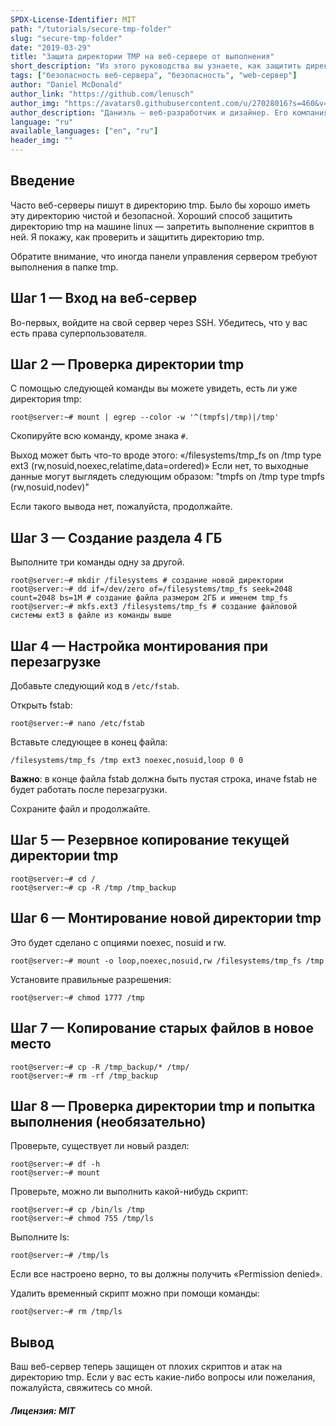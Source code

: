 ```yaml
---
SPDX-License-Identifier: MIT
path: "/tutorials/secure-tmp-folder"
slug: "secure-tmp-folder"
date: "2019-03-29"
title: "Защита директории TMP на веб-сервере от выполнения"
short_description: "Из этого руководства вы узнаете, как защитить директорию tmp на веб-сервере от выполнения скриптов"
tags: ["безопасность веб-сервера", "безопасность", "web-сервер"]
author: "Daniel McDonald"
author_link: "https://github.com/lenusch"
author_img: "https://avatars0.githubusercontent.com/u/27028016?s=460&v=4"
author_description: "Даниэль — веб-разработчик и дизайнер. Его компания была основана в 2013 году"
language: "ru"
available_languages: ["en", "ru"]
header_img: ""
---
```



## Введение

Часто веб-серверы пишут в директорию tmp. Было бы хорошо иметь эту директорию чистой и безопасной.
Хороший способ защитить директорию tmp на машине linux — запретить выполнение скриптов в ней. Я покажу, как проверить и защитить директорию tmp.

Обратите внимание, что иногда панели управления сервером требуют выполнения в папке tmp.

## Шаг 1 — Вход на веб-сервер

Во-первых, войдите на свой сервер через SSH.
Убедитесь, что у вас есть права суперпользователя.

## Шаг 2 — Проверка директории tmp

С помощью следующей команды вы можете увидеть, есть ли уже директория tmp:

```console
root@server:~# mount | egrep --color -w '^(tmpfs|/tmp)|/tmp'
```

Скопируйте всю команду, кроме знака `#`.

Выход может быть что-то вроде этого: «/filesystems/tmp_fs on /tmp type ext3 (rw,nosuid,noexec,relatime,data=ordered)»
Если нет, то выходные данные могут выглядеть следующим образом: "tmpfs on /tmp type tmpfs (rw,nosuid,nodev)"

Если такого вывода нет, пожалуйста, продолжайте.

## Шаг 3 — Создание раздела 4 ГБ

Выполните три команды одну за другой.

```console
root@server:~# mkdir /filesystems # создание новой директории
root@server:~# dd if=/dev/zero of=/filesystems/tmp_fs seek=2048 count=2048 bs=1M # создание файла размером 2ГБ и именем tmp_fs
root@server:~# mkfs.ext3 /filesystems/tmp_fs # создание файловой системы ext3 в файле из команды выше
```

## Шаг 4 — Настройка монтирования при перезагрузке

Добавьте следующий код в `/etc/fstab`.

Открыть fstab:

```console
root@server:~# nano /etc/fstab
```

Вставьте следующее в конец файла:

```fstab
/filesystems/tmp_fs /tmp ext3 noexec,nosuid,loop 0 0
```

**Важно**: в конце файла fstab должна быть пустая строка, иначе fstab не будет работать после перезагрузки.

Сохраните файл и продолжайте.

## Шаг 5 — Резервное копирование текущей директории tmp

```console
root@server:~# cd /
root@server:~# cp -R /tmp /tmp_backup
```

## Шаг 6 — Монтирование новой директории tmp

Это будет сделано с опциями noexec, nosuid и rw.

```console
root@server:~# mount -o loop,noexec,nosuid,rw /filesystems/tmp_fs /tmp
```

Установите правильные разрешения:

```console
root@server:~# chmod 1777 /tmp
```

## Шаг 7 — Копирование старых файлов в новое место

```console
root@server:~# cp -R /tmp_backup/* /tmp/
root@server:~# rm -rf /tmp_backup
```

## Шаг 8 — Проверка директории tmp и попытка выполнения (необязательно)

Проверьте, существует ли новый раздел:

```console
root@server:~# df -h
root@server:~# mount
```

Проверьте, можно ли выполнить какой-нибудь скрипт:

```console
root@server:~# cp /bin/ls /tmp
root@server:~# chmod 755 /tmp/ls
```

Выполните ls:

```console
root@server:~# /tmp/ls
```

Если все настроено верно, то вы должны получить «Permission denied».

Удалить временный скрипт можно при помощи команды:

```console
root@server:~# rm /tmp/ls
```

## Вывод

Ваш веб-сервер теперь защищен от плохих скриптов и атак на директорию tmp. Если у вас есть какие-либо вопросы или пожелания, пожалуйста, свяжитесь со мной.

##### Лицензия: MIT

<!---

Contributor's Certificate of Origin

By making a contribution to this project, I certify that:

(a) The contribution was created in whole or in part by me and I have
    the right to submit it under the license indicated in the file; or

(b) The contribution is based upon previous work that, to the best of my
    knowledge, is covered under an appropriate license and I have the
    right under that license to submit that work with modifications,
    whether created in whole or in part by me, under the same license
    (unless I am permitted to submit under a different license), as
    indicated in the file; or

(c) The contribution was provided directly to me by some other person
    who certified (a), (b) or (c) and I have not modified it.

(d) I understand and agree that this project and the contribution are
    public and that a record of the contribution (including all personal
    information I submit with it, including my sign-off) is maintained
    indefinitely and may be redistributed consistent with this project
    or the license(s) involved.

Signed-off-by: Daniel McDonald - mail@danielmcdonald.de

-->
